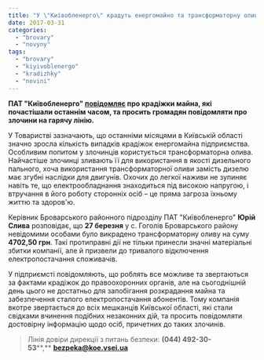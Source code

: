 ```yaml
---
title: "У \"Київобленерго\" крадуть енергомайно та трансформаторну оливу"
date: 2017-03-31
categories: 
  - "brovary"
  - "novyny"
tags: 
  - "brovary"
  - "kiyivoblenergo"
  - "kradizhky"
  - "novini"
---
```


**ПАТ "Київобленерго" [повідомляє](http://www.koe.vsei.ua/koe/index.php?page=50&novost=398) про крадіжки майна, які почастішали останнім часом, та просить громадян повідомляти про злочини на гарячу лінію.**

У Товаристві зазначають, що останніми місяцями в Київській області значно зросла кількість випадків крадіжок енергомайна підприємства. Особливим попитом у злочинців користується трансформаторна олива. Найчастіше злочинці зливають її для використання в якості дизельного пального, хоча використання трансформаторної оливи замість дизелю має згубні наслідки для двигунів. Охочих до легкої наживи не зупиняє навіть те, що електрообладнання знаходиться під високою напругою, і втручання в його роботу сторонніх осіб – це пряма загроза їхньому життю та здоров'ю.

Керівник Броварського районного підрозділу ПАТ "Київобленерго" **Юрій Слива** розповідає, що **27 березня** у с. Гоголів Броварського району невідомими особами було викрадено трансформаторну оливу на суму **4702,50 грн**. Такі протиправні дії не тільки принесли значні матеріальні збитки компанії, але й призвели до тривалого відключення електропостачання споживачів.

У підприємсті повідомляють, що роблять все можливе та звертаються за фактами крадіжок до правоохоронних органів, але на сьогоднішній день цього не достатньо для запобігання розкрадання майна та забезпечення сталого електропостачання абонентів. Тому компанія вкотре звертається до всіх мешканців Київської області, які стали свідками вчинення подібних незаконних дій, та просить повідомляти достовірну інформацію щодо осіб, причетних до таких злочинів.

> Лінія довіри дирекції з питань безпеки: **(044) 492-30-53****,** [**bezpeka@koe.vsei.ua**](https://kyiv01ac02.koe.vsei.ua/owa/redir.aspx?C=033bb29b32b74492b237139405977906&URL=mailto%3abezpeka%40koe.vsei.ua)
